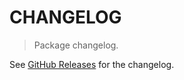 # CHANGELOG

> Package changelog.

See [GitHub Releases](https://github.com/stdlib-js/blas-ext-base-ssort2sh/releases) for the changelog.